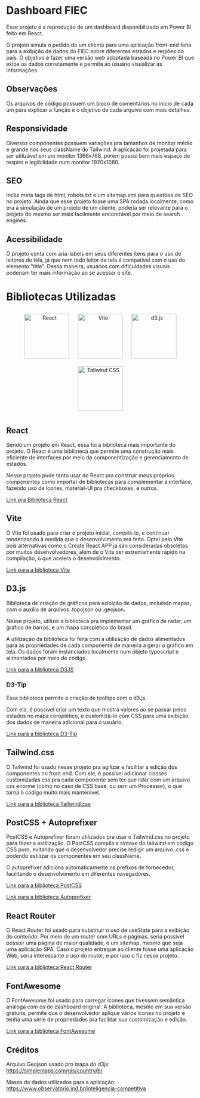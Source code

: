 # Dashboard FIEC 

Esse projeto é a reprodução de um dashboard disponibilizado em Power BI feito em React.

O projeto simula o pedido de um cliente para uma aplicação front-end feita para a exibição de dados do FIEC sobre diferentes estados e regiões do país. O objetivo é fazer uma versão web adaptada baseada no Power BI que exiba os dados corretamente e permita ao usuário visualizar as informações.

## Observações 
Os arquivos de código possuem um bloco de comentários no início de cada um para explicar a função e o objetivo de cada arquivo com mais detalhes.

## Responsividade 
Diversos componentes possuem variações pra tamanhos de monitor médio e grande nos seus className do Tailwind. A aplicação foi projetada para ser utilizável em um monitor 1366x768, porém possui bem mais espaço de respiro e legibilidade num monitor 1920x1080.

## SEO 
Incluí meta tags de html, robots.txt e um sitemap.xml para questões de SEO no projeto. Ainda que esse projeto fosse uma SPA rodada localmente, como era a simulação de um projeto de um cliente, poderia ser relevante para o projeto do mesmo ser mais facilmente encontrável por meio de search engines.

## Acessibilidade
O projeto conta com aria-labels em seus diferentes itens para o uso de leitores de tela, já que nem todo leitor de tela é compatível com o uso do elemento "title". Dessa maneira, usuários com dificuldades visuais poderiam ter mais informação ao se acessar o site.

# Bibliotecas Utilizadas

<p align="center">
  <img src="https://upload.wikimedia.org/wikipedia/commons/a/a7/React-icon.svg" alt="React" width="120" height="120" style="margin: 10px;">
  <img src="https://camo.githubusercontent.com/2e1efd50b61f26c56e82929d735dce115937350e280abac98641c79d765da27c/68747470733a2f2f766974656a732e6465762f6c6f676f2e737667" alt="Vite" width="120" height="120" style="margin: 10px;">
  <img src="https://raw.githubusercontent.com/d3/d3-logo/master/d3.png" alt="d3.js" width="120" height="120" style="margin: 10px;">
  <img src="https://www.vectorlogo.zone/logos/tailwindcss/tailwindcss-icon.svg" alt="Tailwind CSS" width="120" height="120" style="margin: 10px;">
</p>

## React

Sendo um projeto em React, essa foi a biblioteca mais importante do projeto. O React é uma biblioteca que permite uma construção mais eficiente de interfaces por meio da componentização e gerenciamento de estados. 

Nesse projeto pude tanto usar do React pra construir meus próprios componentes como importar de bibliotecas para complementar a interface, fazendo uso de ícones, material-UI pra checkboxes, e outros.

[Link pra Biblioteca React](https://reactjs.org/)

## Vite 

O Vite foi usado para criar o projeto inicial, compilá-lo, e continuar renderizando à medida que o desenvolvimento era feito. Optei pelo Vite pois alternativas como o Create React APP já são consideradas obsoletas por muitos desenvolvedores, além de o Vite ser extremamente rápido na compilação, o que acelera o desenvolvimento. 

[Link para a biblioteca Vite](https://vitejs.dev/)


## D3.js
Biblioteca de criação de gráficos para exibição de dados, incluindo mapas, com o auxílio de arquivos .topojson ou .geojson. 

Nesse projeto, utilizei a biblioteca pra implementar um gráfico de radar, um gráfico de barras, e um mapa coroplético do brasil. 

A utilização da biblioteca foi feita com a utilização de dados alimentados para as propriedades de cada componente de maneira a gerar o gráfico em tela. Os dados foram instanciados localmente num objeto typescript e alimentados por meio de código.

[Link para a biblioteca D3JS](https://d3js.org/)


### D3-Tip

Essa biblioteca permite a criação de tooltips com o d3.js. 

Com ela, é possível criar um texto que mostra valores ao se passar pelos estados no mapa coroplético, e customizá-lo com CSS para uma exibição dos dados de maneira adicional para o usuário.

[Link para a biblioteca D3-Tip](https://www.npmjs.com/package/d3-tip)


## Tailwind.css

O Tailwind foi usado nesse projeto pra agilizar e facilitar a edição dos componentes no front end. Com ele, é possível adicionar classes customizadas css pra cada componente sem ter que lidar com um arquivo css enorme (como no caso de CSS base, ou sem um Processor), o que torna o código muito mais mantenível. 

[Link para a biblioteca Tailwind.css](https://tailwindcss.com)

## PostCSS + Autoprefixer

PostCSS e Autoprefixer foram utilizados pra usar o Tailwind.css no projeto para fazer a estilização. O PostCSS compila a sintaxe do tailwind em código CSS puro, evitando que o desenvolvedor precise redigir um arquivo .css e podendo estilizar os componentes em seu className. 

O autoprefixer adiciona automaticamente os prefixos de fornecedor, facilitando o desenvolvimento em diferentes navegadores. 


[Link para a biblioteca PostCSS](https://www.npmjs.com/package/postcss)

[Link para a biblioteca Autoprefixer](https://www.npmjs.com/package/autoprefixer)

## React Router

O React Router foi usado para substituir o uso de useState para a exibição do conteúdo. Por meio de um router com URLs e páginas, seria possível possuir uma página de maior qualidade, e um sitemap, mesmo que seja uma aplicação SPA. Caso o projeto entregue ao cliente fosse uma aplicação Web, seria interessante o uso do router, e por isso o fiz nesse projeto.

[Link para a biblioteca React Router](https://reactrouter.com/en/main)


## FontAwesome 

O FontAwesome foi usado para carregar ícones que tivessem semântica análoga com os do dashboard original. A biblioteca, mesmo em sua versão gratuita, permite que o desenvolvedor aplique vários ícones no projeto e tenha uma série de propriedades pra facilitar sua customização e edição.

[Link para a biblioteca FontAwesome](https://docs.fontawesome.com/apis/javascript/icon-library)

## Créditos

Arquivo Geojson usado pro mapa do d3js: https://simplemaps.com/gis/country/br

Massa de dados utilizados para a aplicação: https://www.observatorio.ind.br/inteligencia-competitiva
